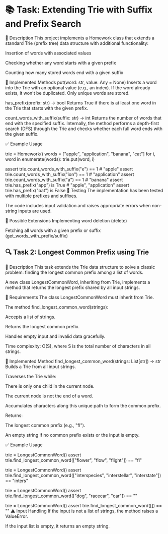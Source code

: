 # 📚 Task: Extending Trie with Suffix and Prefix Search

🔧 Description This project implements a Homework class that extends a standard
Trie (prefix tree) data structure with additional functionality:

Insertion of words with associated values

Checking whether any word starts with a given prefix

Counting how many stored words end with a given suffix

🧠 Implemented Methods put(word: str, value: Any = None) Inserts a word into the
Trie with an optional value (e.g., an index). If the word already exists, it
won't be duplicated. Only unique words are stored.

has_prefix(prefix: str) -> bool Returns True if there is at least one word in
the Trie that starts with the given prefix.

count_words_with_suffix(suffix: str) -> int Returns the number of words that end
with the specified suffix. Internally, the method performs a depth-first search
(DFS) through the Trie and checks whether each full word ends with the given
suffix.

✅ Example Usage

trie = Homework() words = ["apple", "application", "banana", "cat"] for i, word
in enumerate(words): trie.put(word, i)

assert trie.count_words_with_suffix("e") == 1 # "apple" assert
trie.count_words_with_suffix("ion") == 1 # "application" assert
trie.count_words_with_suffix("a") == 1 # "banana" assert trie.has_prefix("app")
is True # "apple", "application" assert trie.has_prefix("bat") is False 🧪
Testing The implementation has been tested with multiple prefixes and suffixes.

The code includes input validation and raises appropriate errors when non-string
inputs are used.

🧩 Possible Extensions Implementing word deletion (delete)

Fetching all words with a given prefix or suffix (get_words_with_prefix/suffix)

## 🔍 Task 2: Longest Common Prefix using Trie

📘 Description This task extends the Trie data structure to solve a classic
problem: finding the longest common prefix among a list of words.

A new class LongestCommonWord, inheriting from Trie, implements a method that
returns the longest prefix shared by all input strings.

📌 Requirements The class LongestCommonWord must inherit from Trie.

The method find_longest_common_word(strings):

Accepts a list of strings.

Returns the longest common prefix.

Handles empty input and invalid data gracefully.

Time complexity: O(S), where S is the total number of characters in all strings.

🧠 Implemented Method find_longest_common_word(strings: List[str]) -> str Builds
a Trie from all input strings.

Traverses the Trie while:

There is only one child in the current node.

The current node is not the end of a word.

Accumulates characters along this unique path to form the common prefix.

Returns:

The longest common prefix (e.g., "fl").

An empty string if no common prefix exists or the input is empty.

✅ Example Usage

trie = LongestCommonWord() assert trie.find_longest_common_word(["flower",
"flow", "flight"]) == "fl"

trie = LongestCommonWord() assert trie.find_longest_common_word(["interspecies",
"interstellar", "interstate"]) == "inters"

trie = LongestCommonWord() assert trie.find_longest_common_word(["dog",
"racecar", "car"]) == ""

trie = LongestCommonWord() assert trie.find_longest_common_word([]) == "" ⚠️
Input Handling If the input is not a list of strings, the method raises a
ValueError.

If the input list is empty, it returns an empty string.
